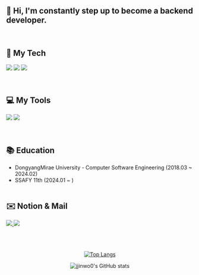 
<div>
	
##   👋 Hi, I'm constantly step up to become a backend developer.
<br>
<div>
	<h2>👀 My Tech</h2>
	<img src="https://img.shields.io/badge/Spring-6DB33F?style=for-the-badge&logo=Spring&logoColor=white" />
	<img src="https://img.shields.io/badge/Spring Boot-6DB33F?style=for-the-badge&logo=Spring Boot&logoColor=white" />
	<img src="https://img.shields.io/badge/MySQL-4479A1?style=for-the-badge&logo=MySQL&logoColor=white" />
</div>
<br><br>
<div>
	<h2>💻 My Tools</h2>
	<img src="https://img.shields.io/badge/Intellij IDEA-000000?style=for-the-badge&logo=Intellij IDEA&logoColor=white" />
	<img src="https://img.shields.io/badge/Visual Studio Code-007ACC?style=for-the-badge&logo=Visual Studio Code&logoColor=white" />
</div>
<br><br>
<div>
	<h2>📚 Education</h2>
</div>

- DongyangMirae University - Computer Software Engineering (2018.03 ~ 2024.02)
- SSAFY 11th (2024.01 ~ )
<br><br>
<div>
	<h2>✉️ Notion & Mail</h2>
	<a href="https://spectacular-speedwell-eac.notion.site/for-Back-End-db10224d26b94ea796035c3cb4bec883">
		<img src="https://img.shields.io/badge/Notion-000000?style=for-the-badge&logo=Notion&logoColor=white" />
	</a>
	<img src="https://img.shields.io/badge/zvzv9808@gmail.com-EA4335?style=for-the-badge&logo=Gmail&logoColor=white" />
</div>
<br><br>
</div>

<br>
<div align="center">
	
[![Top Langs](https://github-readme-stats.vercel.app/api/top-langs/?username=jjinwo0&layout=compact)](https://github.com/jjinwo0/github-readme-stats)

</div>

<div align="center">

![jjinwo0's GitHub stats](https://github-readme-stats.vercel.app/api?username=jjinwo0&show_icons=true&theme=highcontrast)

</div>

<!--
**jjinwo0/jjinwo0** is a ✨ _special_ ✨ repository because its `README.md` (this file) appears on your GitHub profile.

Here are some ideas to get you started:

- 🔭 I’m currently working on ...
- 🌱 I’m currently learning ...
- 👯 I’m looking to collaborate on ...
- 🤔 I’m looking for help with ...
- 💬 Ask me about ...
- 📫 How to reach me: ...
- 😄 Pronouns: ...
- ⚡ Fun fact: ...
-->
